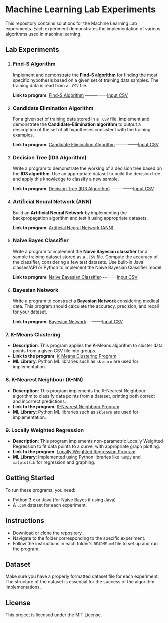# Machine Learning Lab Experiments

This repository contains solutions for the Machine Learning Lab experiments. Each experiment demonstrates the implementation of various algorithms used in machine learning.

## Lab Experiments

1. ### Find-S Algorithm
   Implement and demonstrate the **Find-S algorithm** for finding the most specific hypothesis based on a given set of training data samples. The training data is read from a `.CSV` file.

   **Link to program**: [Find-S Algorithm](Programs/first-find-s.py) -----------[Input CSV](Programs/dataset-1.csv)

2. ### Candidate Elimination Algorithm
   For a given set of training data stored in a `.CSV` file, implement and demonstrate the **Candidate-Elimination algorithm** to output a description of the set of all hypotheses consistent with the training examples.

   **Link to program**: [Candidate Elimination Algorithm](Programs/candidate.py) -----------[Input CSV](Programs/dataset-1.csv)

3. ### Decision Tree (ID3 Algorithm)
   Write a program to demonstrate the working of a decision tree based on the **ID3 algorithm**. Use an appropriate dataset to build the decision tree and apply this knowledge to classify a new sample.

   **Link to program**: [Decision Tree (ID3 Algorithm)](Programs/ID3.py) -----------[Input CSV](Programs/ID3.csv)

4. ### Artificial Neural Network (ANN)
   Build an **Artificial Neural Network** by implementing the backpropagation algorithm and test it using appropriate datasets.

   **Link to program**: [Artificial Neural Network (ANN)](Programs/ANN.py)

5. ### Naive Bayes Classifier
   Write a program to implement the **Naive Bayesian classifier** for a sample training dataset stored as a `.CSV` file. Compute the accuracy of the classifier, considering a few test datasets. Use built-in Java classes/API or Python to implement the Naive Bayesian Classifier model.

   **Link to program**: [Naive Bayesian Classifier](Programs/NaiveBayes.py)--------[Input CSV](Programs/NB.csv)
6. ### Bayesian Network
   Write a program to construct a **Bayesian Network** considering medical data. This program should calculate the accuracy, precision, and recall for your dataset.

   **Link to program**: [Bayesian Network](Programs/bayes-network.py)--------[Input CSV](Programs/network.csv)
### 7. **K-Means Clustering**
   - **Description**: This program applies the K-Means algorithm to cluster data points from a given CSV file into groups.
   - **Link to the program**: [K-Means Clustering Program](Programs/k-means-cluster.py)
   - **ML Library**: Python ML libraries such as `sklearn` are used for implementation.

### 8. **K-Nearest Neighbour (K-NN)**
   - **Description**: This program implements the K-Nearest Neighbour algorithm to classify data points from a dataset, printing both correct and incorrect predictions.
   - **Link to the program**: [K-Nearest Neighbour Program](Programs/k_nearest_neighbour.py)
   - **ML Library**: Python ML libraries such as `sklearn` are used for implementation.

### 9. **Locally Weighted Regression**
   - **Description**: This program implements non-parametric Locally Weighted Regression to fit data points to a curve, with appropriate graph plotting.
   - **Link to the program**: [Locally Weighted Regression Program](Programs/locally_weighted_regression.py)
   - **ML Library**: Implemented using Python libraries like `numpy` and `matplotlib` for regression and graphing.

## Getting Started

To run these programs, you need:

- Python 3.x or Java (for Naive Bayes if using Java)
- A `.CSV` dataset for each experiment.

## Instructions

- Download or clone the repository.
- Navigate to the folder corresponding to the specific experiment.
- Follow the instructions in each folder's `README.md` file to set up and run the program.

## Dataset

Make sure you have a properly formatted dataset file for each experiment. The structure of the dataset is essential for the success of the algorithm implementations.

## License

This project is licensed under the MIT License.
